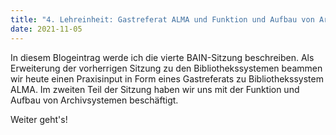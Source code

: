 ```yaml
---
title: "4. Lehreinheit: Gastreferat ALMA und Funktion und Aufbau von Archivsystemen 1/2"
date: 2021-11-05
---
```


In diesem Blogeintrag werde ich die vierte BAIN-Sitzung beschreiben. Als Erweiterung der vorherrigen Sitzung zu den Bibliothekssystemen beammen wir heute einen Praxisinput in Form eines Gastreferats zu Bibliothekssystem ALMA. Im zweiten Teil der Sitzung haben wir uns mit der Funktion und Aufbau von Archivsystemen beschäftigt. 

Weiter geht's! 
